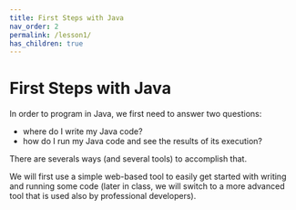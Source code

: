 ```yaml
---
title: First Steps with Java
nav_order: 2
permalink: /lesson1/
has_children: true
---
```


# First Steps with Java
In order to program in Java, we first need to answer two questions:
* where do I write my Java code?
* how do I run my Java code and see the results of its execution?

There are severals ways (and several tools) to accomplish that.

We will first use a simple web-based tool to easily get started with writing and running some code (later in class, we will switch to a more advanced tool that is used also by professional developers).


